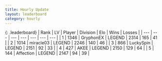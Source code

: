 ```yaml
---
title: Hourly Update
layout: leaderboard
category: hourly
---
```


{: .leaderboard}
| Rank | LV | Player | Division | Elo | Wins | Losses |
| --- | --- | --- | --- | --- | --- | --- |
| <span data-change="0">1</span> | 1346 | <span title="ID: 315148">GryphonEX</span> | LEGEND | <span data-change="0">2314</span> | <span data-change="0">165</span> | <span data-change="0">41</span> |
| <span data-change="0">2</span> | 1014 | <span title="ID: 416373">miracle03</span> | LEGEND | <span data-change="0">2246</span> | <span data-change="0">140</span> | <span data-change="0">46</span> |
| <span data-change="0">3</span> | 866 | <span title="ID: 498412">LuckySpin</span> | LEGEND | <span data-change="0">2151</span> | <span data-change="0">92</span> | <span data-change="0">33</span> |
| <span data-change="0">4</span> | 427 | <span title="ID: 455100">AKEE</span> | LEGEND | <span data-change="0">2150</span> | <span data-change="0">129</span> | <span data-change="0">64</span> |
| <span data-change="0">5</span> | 144 | <span title="ID: 573202">Affection</span> | LEGEND | <span data-change="0">2147</span> | <span data-change="0">94</span> | <span data-change="0">39</span> |
